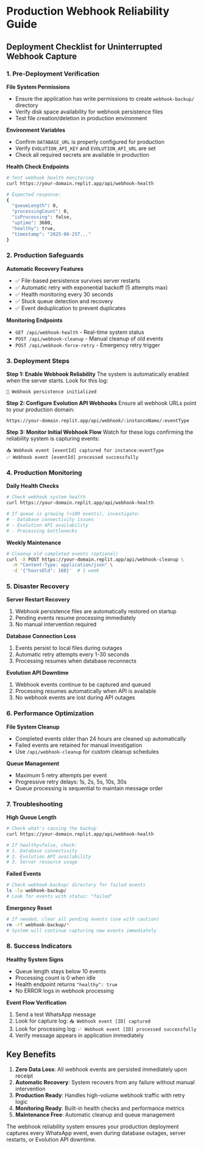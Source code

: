 # Production Webhook Reliability Guide

## Deployment Checklist for Uninterrupted Webhook Capture

### 1. Pre-Deployment Verification

**File System Permissions**
- Ensure the application has write permissions to create `webhook-backup/` directory
- Verify disk space availability for webhook persistence files
- Test file creation/deletion in production environment

**Environment Variables**
- Confirm `DATABASE_URL` is properly configured for production
- Verify `EVOLUTION_API_KEY` and `EVOLUTION_API_URL` are set
- Check all required secrets are available in production

**Health Check Endpoints**
```bash
# Test webhook health monitoring
curl https://your-domain.replit.app/api/webhook-health

# Expected response:
{
  "queueLength": 0,
  "processingCount": 0,
  "isProcessing": false,
  "uptime": 3600,
  "healthy": true,
  "timestamp": "2025-06-25T..."
}
```

### 2. Production Safeguards

**Automatic Recovery Features**
- ✅ File-based persistence survives server restarts
- ✅ Automatic retry with exponential backoff (5 attempts max)
- ✅ Health monitoring every 30 seconds
- ✅ Stuck queue detection and recovery
- ✅ Event deduplication to prevent duplicates

**Monitoring Endpoints**
- `GET /api/webhook-health` - Real-time system status
- `POST /api/webhook-cleanup` - Manual cleanup of old events
- `POST /api/webhook-force-retry` - Emergency retry trigger

### 3. Deployment Steps

**Step 1: Enable Webhook Reliability**
The system is automatically enabled when the server starts. Look for this log:
```
📂 Webhook persistence initialized
```

**Step 2: Configure Evolution API Webhooks**
Ensure all webhook URLs point to your production domain:
```
https://your-domain.replit.app/api/webhook/:instanceName/:eventType
```

**Step 3: Monitor Initial Webhook Flow**
Watch for these logs confirming the reliability system is capturing events:
```
📥 Webhook event [eventId] captured for instance:eventType
✅ Webhook event [eventId] processed successfully
```

### 4. Production Monitoring

**Daily Health Checks**
```bash
# Check webhook system health
curl https://your-domain.replit.app/api/webhook-health

# If queue is growing (>100 events), investigate:
# - Database connectivity issues
# - Evolution API availability
# - Processing bottlenecks
```

**Weekly Maintenance**
```bash
# Cleanup old completed events (optional)
curl -X POST https://your-domain.replit.app/api/webhook-cleanup \
  -H "Content-Type: application/json" \
  -d '{"hoursOld": 168}'  # 1 week
```

### 5. Disaster Recovery

**Server Restart Recovery**
1. Webhook persistence files are automatically restored on startup
2. Pending events resume processing immediately
3. No manual intervention required

**Database Connection Loss**
1. Events persist to local files during outages
2. Automatic retry attempts every 1-30 seconds
3. Processing resumes when database reconnects

**Evolution API Downtime**
1. Webhook events continue to be captured and queued
2. Processing resumes automatically when API is available
3. No webhook events are lost during API outages

### 6. Performance Optimization

**File System Cleanup**
- Completed events older than 24 hours are cleaned up automatically
- Failed events are retained for manual investigation
- Use `/api/webhook-cleanup` for custom cleanup schedules

**Queue Management**
- Maximum 5 retry attempts per event
- Progressive retry delays: 1s, 2s, 5s, 10s, 30s
- Queue processing is sequential to maintain message order

### 7. Troubleshooting

**High Queue Length**
```bash
# Check what's causing the backup
curl https://your-domain.replit.app/api/webhook-health

# If healthy=false, check:
# 1. Database connectivity
# 2. Evolution API availability
# 3. Server resource usage
```

**Failed Events**
```bash
# Check webhook-backup/ directory for failed events
ls -la webhook-backup/
# Look for events with status: "failed"
```

**Emergency Reset**
```bash
# If needed, clear all pending events (use with caution)
rm -rf webhook-backup/*
# System will continue capturing new events immediately
```

### 8. Success Indicators

**Healthy System Signs**
- Queue length stays below 10 events
- Processing count is 0 when idle
- Health endpoint returns `"healthy": true`
- No ERROR logs in webhook processing

**Event Flow Verification**
1. Send a test WhatsApp message
2. Look for capture log: `📥 Webhook event [ID] captured`
3. Look for processing log: `✅ Webhook event [ID] processed successfully`
4. Verify message appears in application immediately

## Key Benefits

1. **Zero Data Loss**: All webhook events are persisted immediately upon receipt
2. **Automatic Recovery**: System recovers from any failure without manual intervention
3. **Production Ready**: Handles high-volume webhook traffic with retry logic
4. **Monitoring Ready**: Built-in health checks and performance metrics
5. **Maintenance Free**: Automatic cleanup and queue management

The webhook reliability system ensures your production deployment captures every WhatsApp event, even during database outages, server restarts, or Evolution API downtime.